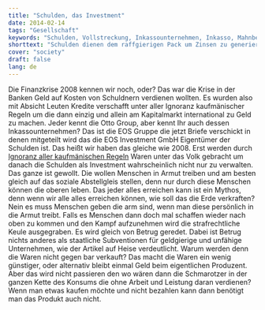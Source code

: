 ```yaml
---
title: "Schulden, das Investment"
date: 2014-02-14
tags: "Gesellschaft"
keywords: "Schulden, Vollstreckung, Inkassounternehmen, Inkasso, Mahnbescheid"
shorttext: "Schulden dienen dem raffgierigen Pack um Zinsen zu generieren. Sie brauchen sich also keine Sorge machen falls Sie Schulden haben ..."
cover: "society"
draft: false
lang: de
---
```


Die Finanzkrise 2008 kennen wir noch, oder? Das war die Krise in der Banken Geld auf Kosten von Schuldnern verdienen wollten. Es wurden also mit Absicht Leuten Kredite verschafft unter aller Ignoranz kaufmänischer Regeln um die dann einzig und allein am Kapitalmarkt international zu Geld zu machen. Jeder kennt die Otto Group, aber kennt Ihr auch dessen Inkassounternehmen? Das ist die EOS Gruppe die jetzt Briefe verschickt in denen mitgeteilt wird das die EOS Investment GmbH Eigentümer der Schulden ist. Das heißt wir haben das gleiche wie 2008. Erst werden durch [Ignoranz aller kaufmänischen Regeln](http://heise.de/-2065416 "Ignoranz aller kaufmänischen Regeln") Waren unter das Volk gebracht um danach die Schulden als Investment wahrscheinlich nicht nur zu verwalten. Das ganze ist gewollt. Die wollen Menschen in Armut treiben und am besten gleich auf das soziale Abstellgleis stellen, denn nur durch diese Menschen können die oberen leben. Das jeder alles erreichen kann ist ein Mythos, denn wenn wir alle alles erreichen können, wie soll das die Erde verkraften? Nein es muss Menschen geben die arm sind, wenn man diese persönlich in die Armut treibt. Falls es Menschen dann doch mal schaffen wieder nach oben zu kommen und den Kampf aufzunehmen wird die strafrechtliche Keule ausgegraben. Es wird gleich von Betrug geredet. Dabei ist Betrug nichts anderes als staatliche Subventionen für geldgierige und unfähige Unternehmen, wie der Artikel auf Heise verdeutlicht. Warum werden denn die Waren nicht gegen bar verkauft? Das macht die Waren ein wenig günstiger, oder alternativ bleibt einmal Geld beim eigentlichen Produzent. Aber das wird nicht passieren den wo wären dann die Schmarotzer in der ganzen Kette des Konsums die ohne Arbeit und Leistung daran verdienen? Wenn man etwas kaufen möchte und nicht bezahlen kann dann benötigt man das Produkt auch nicht.
